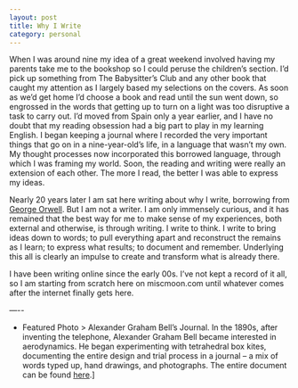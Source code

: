 ```yaml
---
layout: post
title: Why I Write
category: personal
---
```


When I was around nine my idea of a great weekend involved having my parents take me to the bookshop so I could peruse the children’s section. I’d pick up something from The Babysitter’s Club and any other book that caught my attention as I largely based my selections on the covers. As soon as we’d get home I’d choose a book and read until the sun went down, so engrossed in the words that getting up to turn on a light was too disruptive a task to carry out. I’d moved from Spain only a year earlier, and I have no doubt that my reading obsession had a big part to play in my learning English. I began keeping a journal where I recorded the very important things that go on in a nine-year-old’s life, in a language that wasn’t my own. My thought processes now incorporated this borrowed language, through which I was framing my world. Soon, the reading and writing were really an extension of each other. The more I read, the better I was able to express my ideas.

Nearly 20 years later I am sat here writing about why I write, borrowing from [George Orwell](http://orwell.ru/library/essays/wiw/english/e_wiw). But I am not a writer. I am only immensely curious, and it has remained that the best way for me to make sense of my experiences, both external and otherwise, is through writing. I write to think. I write to bring ideas down to words; to pull everything apart and reconstruct the remains as I learn; to express what results; to document and remember. Underlying this all is clearly an impulse to create and transform what is already there.

I have been writing online since the early 00s. I’ve not kept a record of it all, so I am starting from scratch here on miscmoon.com until whatever comes after the internet finally gets here.

—--
* Featured Photo > Alexander Graham Bell’s Journal. In the 1890s, after inventing the telephone, Alexander Graham Bell became interested in aerodynamics. He began experimenting with tetrahedral box kites, documenting the entire design and trial process in a journal – a mix of words typed up, hand drawings, and photographs. The entire document can be found [here](https://www.loc.gov/resource/magbell.21700201).]
